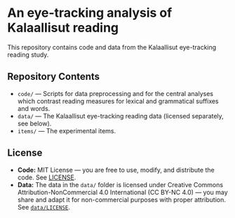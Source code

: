 # An eye-tracking analysis of Kalaallisut reading

This repository contains code and data from the Kalaallisut eye-tracking reading study.

## Repository Contents

- `code/` — Scripts for data preprocessing and for the central analyses which contrast reading measures for lexical and grammatical suffixes and words.
- `data/` — The Kalaallisut eye-tracking reading data (licensed separately, see below).
- `items/` — The experimental items.

## License

- **Code:** MIT License — you are free to use, modify, and distribute the code. See [LICENSE](./LICENSE).
- **Data:** The data in the `data/` folder is licensed under Creative Commons Attribution-NonCommercial 4.0 International (CC BY-NC 4.0) — you may share and adapt it for non-commercial purposes with proper attribution. See [`data/LICENSE`](./data/LICENSE).
